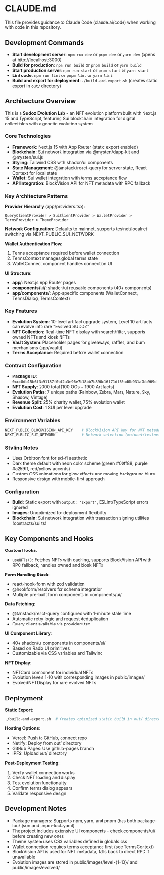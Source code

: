 # CLAUDE.md

This file provides guidance to Claude Code (claude.ai/code) when working with code in this repository.

## Development Commands

- **Start development server**: `npm run dev` or `pnpm dev` or `yarn dev` (opens at http://localhost:3000)
- **Build for production**: `npm run build` or `pnpm build` or `yarn build`
- **Start production server**: `npm run start` or `pnpm start` or `yarn start`
- **Lint code**: `npm run lint` or `pnpm lint` or `yarn lint`
- **Build and export for deployment**: `./build-and-export.sh` (creates static export in `out/` directory)

## Architecture Overview

This is a **Sudoz Evolution Lab** - an NFT evolution platform built with Next.js 15 and TypeScript, featuring Sui blockchain integration for digital collectibles with a genetic evolution system.

### Core Technologies
- **Framework**: Next.js 15 with App Router (static export enabled)
- **Blockchain**: Sui network integration via @mysten/dapp-kit and @mysten/sui.js
- **Styling**: Tailwind CSS with shadcn/ui components
- **State Management**: @tanstack/react-query for server state, React Context for local state
- **Wallet**: Sui wallet integration with terms acceptance flow
- **API Integration**: BlockVision API for NFT metadata with RPC fallback

### Key Architecture Patterns

**Provider Hierarchy** (app/providers.tsx):
```
QueryClientProvider > SuiClientProvider > WalletProvider > TermsProvider > ThemeProvider
```

**Network Configuration**: Defaults to mainnet, supports testnet/localnet switching via NEXT_PUBLIC_SUI_NETWORK

**Wallet Authentication Flow**: 
1. Terms acceptance required before wallet connection
2. TermsContext manages global terms state
3. WalletConnect component handles connection UI

**UI Structure**:
- **app/**: Next.js App Router pages
- **components/ui/**: shadcn/ui reusable components (40+ components)
- **app/components/**: App-specific components (WalletConnect, TermsDialog, TermsContext)

### Key Features
- **Evolution System**: 10-level artifact upgrade system, Level 10 artifacts can evolve into rare "Evolved SUDOZ"
- **NFT Collection**: Real-time NFT display with search/filter, supports owned NFTs and kiosk NFTs
- **Vault System**: Placeholder pages for giveaways, raffles, and burn mechanisms (app/vault/)
- **Terms Acceptance**: Required before wallet connection

### Contract Configuration
- **Package ID**: `0xcc8db15b6f3b91187f0b12a3e96e7b18bb7b890c16f71df59ad0b931a2bb969d`
- **NFT Supply**: 2000 total (100 OGs + 1900 Artifacts)
- **Evolution Paths**: 7 unique paths (Rainbow, Zebra, Mars, Nature, Sky, Shadow, Vintage)
- **Revenue Split**: 25% charity wallet, 75% evolution wallet
- **Evolution Cost**: 1 SUI per level upgrade

### Environment Variables
```bash
NEXT_PUBLIC_BLOCKVISION_API_KEY    # BlockVision API key for NFT metadata
NEXT_PUBLIC_SUI_NETWORK            # Network selection (mainnet/testnet/localnet)
```

### Styling Notes
- Uses Orbitron font for sci-fi aesthetic
- Dark theme default with neon color scheme (green #00ff88, purple #a259ff, red/yellow accents)
- Custom CSS animations for glow effects and moving background blurs
- Responsive design with mobile-first approach

### Configuration
- **Build**: Static export with `output: 'export'`, ESLint/TypeScript errors ignored
- **Images**: Unoptimized for deployment flexibility
- **Blockchain**: Sui network integration with transaction signing utilities (contracts/sui.ts)

## Key Components and Hooks

**Custom Hooks**:
- `useNFTs()`: Fetches NFTs with caching, supports BlockVision API with RPC fallback, handles owned and kiosk NFTs

**Form Handling Stack**:
- react-hook-form with zod validation
- @hookform/resolvers for schema integration
- Multiple pre-built form components in components/ui/

**Data Fetching**:
- @tanstack/react-query configured with 1-minute stale time
- Automatic retry logic and request deduplication
- Query client available via providers.tsx

**UI Component Library**:
- 40+ shadcn/ui components in components/ui/
- Based on Radix UI primitives
- Customizable via CSS variables and Tailwind

**NFT Display**:
- NFTCard component for individual NFTs
- Evolution levels 1-10 with corresponding images in public/images/
- EvolvedNFTDisplay for rare evolved NFTs

## Deployment

**Static Export**:
```bash
./build-and-export.sh  # Creates optimized static build in out/ directory
```

**Hosting Options**:
- Vercel: Push to GitHub, connect repo
- Netlify: Deploy from out/ directory
- GitHub Pages: Use github-pages branch
- IPFS: Upload out/ directory

**Post-Deployment Testing**:
1. Verify wallet connection works
2. Check NFT loading and display
3. Test evolution functionality
4. Confirm terms dialog appears
5. Validate responsive design

## Development Notes

- Package managers: Supports npm, yarn, and pnpm (has both package-lock.json and pnpm-lock.yaml)
- The project includes extensive UI components - check components/ui/ before creating new ones
- Theme system uses CSS variables defined in globals.css
- Wallet connection requires terms acceptance first (see TermsContext)
- BlockVision API is used for NFT metadata, falls back to direct RPC if unavailable
- Evolution images are stored in public/images/level-{1-10}/ and public/images/evolved/